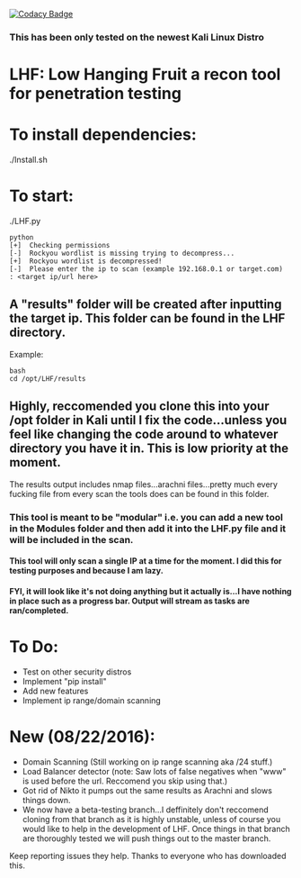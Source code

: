[![Codacy Badge](https://api.codacy.com/project/badge/Grade/c8b3374f4de74d6dbe3372c532e31e10)](https://www.codacy.com/app/robin-williams/LHF?utm_source=github.com&amp;utm_medium=referral&amp;utm_content=blindfuzzy/LHF&amp;utm_campaign=Badge_Grade)
### This has been only tested on the newest Kali Linux Distro


# LHF: Low Hanging Fruit a recon tool for penetration testing


# To install dependencies:

./Install.sh

# To start: 

./LHF.py

```
python
[+]  Checking permissions
[-]  Rockyou wordlist is missing trying to decompress...
[+]  Rockyou wordlist is decompressed!
[-]  Please enter the ip to scan (example 192.168.0.1 or target.com)  : <target ip/url here>
```

## A "results" folder will be created after inputting the target ip. This folder can be found in the LHF directory. 

Example:
```
bash
cd /opt/LHF/results
```
## Highly, reccomended you clone this into your /opt folder in Kali until I fix the code...unless you feel like changing the code around to whatever directory you have it in. This is low priority at the moment. 

The results output includes nmap files...arachni files...pretty much every fucking file from every scan the tools does can be found in this folder. 

### This tool is meant to be "modular" i.e. you can add a new tool in the Modules folder and then add it into the LHF.py file and it will be included in the scan. 

#### This tool will only scan a single IP at a time for the moment. I did this for testing purposes and because I am lazy.

#### FYI, it will look like it's not doing anything but it actually is...I have nothing in place such as a progress bar. Output will stream as tasks are ran/completed. 

# To Do:
+ Test on other security distros 
+ Implement "pip install"
+ Add new features
+ Implement ip range/domain scanning

# New (08/22/2016):
+ Domain Scanning (Still working on ip range scanning aka /24 stuff.) 
+ Load Balancer detector (note: Saw lots of false negatives when "www" is used before the url. Reccomend you skip using that.)
+ Got rid of Nikto it pumps out the same results as Arachni and slows things down. 
+ We now have a beta-testing branch...I deffinitely don't reccomend cloning from that branch as it is highly unstable, unless of course you would like to help in the development of LHF. Once things in that branch are thoroughly tested we will push things out to the master branch.


Keep reporting issues they help.
Thanks to everyone who has downloaded this. 
